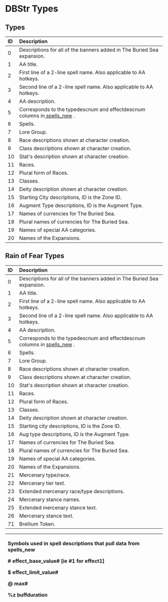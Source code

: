 # DBStr Types

## Types

| **ID** | **Description** |
| :--- | :--- |
| 0 | Descriptions for all of the banners added in The Buried Sea expansion. |
| 1 | AA title. |
| 2 | First line of a 2-line spell name.  Also applicable to AA hotkeys. |
| 3 | Second line of a 2-line spell name. Also applicable to AA hotkeys. |
| 4 | AA description. |
| 5 | Corresponds to the typedescnum and effectdescnum columns in[ spells\_new](http://wiki.eqemulator.org/p?spells_new&frm=dbstr_us_txt) . |
| 6 | Spells. |
| 7 | Lore Group. |
| 8 | Race descriptions shown at character creation. |
| 9 | Class descriptions shown at character creation. |
| 10 | Stat's description shown at character creation. |
| 11 | Races. |
| 12 | Plural form of Races. |
| 13 | Classes. |
| 14 | Deity description shown at character creation. |
| 15 | Starting City descriptions, ID is the Zone ID. |
| 16 | Augment Type descriptions, ID is the Augment Type. |
| 17 | Names of currencies for The Buried Sea. |
| 18 | Plural names of currencies for The Buried Sea. |
| 19 | Names of special AA categories. |
| 20 | Names of the Expansions. |

## Rain of Fear Types

| **ID** | **Description** |
| :--- | :--- |
| 0 | Descriptions for all of the banners added in The Buried Sea expansion. |
| 1 | AA title. |
| 2 | First line of a 2-line spell name.  Also applicable to AA hotkeys. |
| 3 | Second line of a 2-line spell name. Also applicable to AA hotkeys. |
| 4 | AA description. |
| 5 | Corresponds to the typedescnum and effectdescnum columns in [ spells\_new](http://wiki.eqemulator.org/p?spells_new&frm=dbstr_us_txt) . |
| 6 | Spells. |
| 7 | Lore Group. |
| 8 | Race descriptions shown at character creation. |
| 9 | Class descriptions shown at character creation. |
| 10 | Stat's description shown at character creation. |
| 11 | Races. |
| 12 | Plural form of Races. |
| 13 | Classes. |
| 14 | Deity description shown at character creation. |
| 15 | Starting city descriptions, ID is the Zone ID. |
| 16 | Aug type descriptions, ID is the Augment Type. |
| 17 | Names of currencies for The Buried Sea. |
| 18 | Plural names of currencies for The Buried Sea. |
| 19 | Names of special AA categories. |
| 20 | Names of the Expansions. |
| 21 | Mercenary type/race. |
| 22 | Mercenary tier text. |
| 23 | Extended mercenary race/type descriptions. |
| 24 | Mercenary stance names. |
| 25 | Extended mercenary stance text. |
| 26 | Mercenary stance text. |
| 71 | Brellium Token. |

<table>
  <thead>
    <tr>
      <th style="text-align:left">
        <p>Symbols used in spell descriptions that pull data from spells_new</p>
        <p># effect_base_value# [ie #1 for effect1]</p>
        <p>$ effect_limit_value#</p>
        <p>@ max#</p>
        <p>%z buffduration</p>
      </th>
    </tr>
  </thead>
  <tbody></tbody>
</table>

